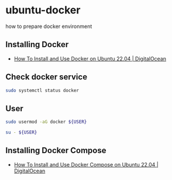 # ubuntu-docker
how to prepare docker environment

## Installing Docker

+ [How To Install and Use Docker on Ubuntu 22.04 | DigitalOcean](https://www.digitalocean.com/community/tutorials/how-to-install-and-use-docker-on-ubuntu-22-04)

## Check docker service

```bash
sudo systemctl status docker
```

## User

```bash
sudo usermod -aG docker ${USER}
```

```bash
su - ${USER}
```

## Installing Docker Compose

+ [How To Install and Use Docker Compose on Ubuntu 22.04 | DigitalOcean](https://www.digitalocean.com/community/tutorials/how-to-install-and-use-docker-compose-on-ubuntu-22-04)
